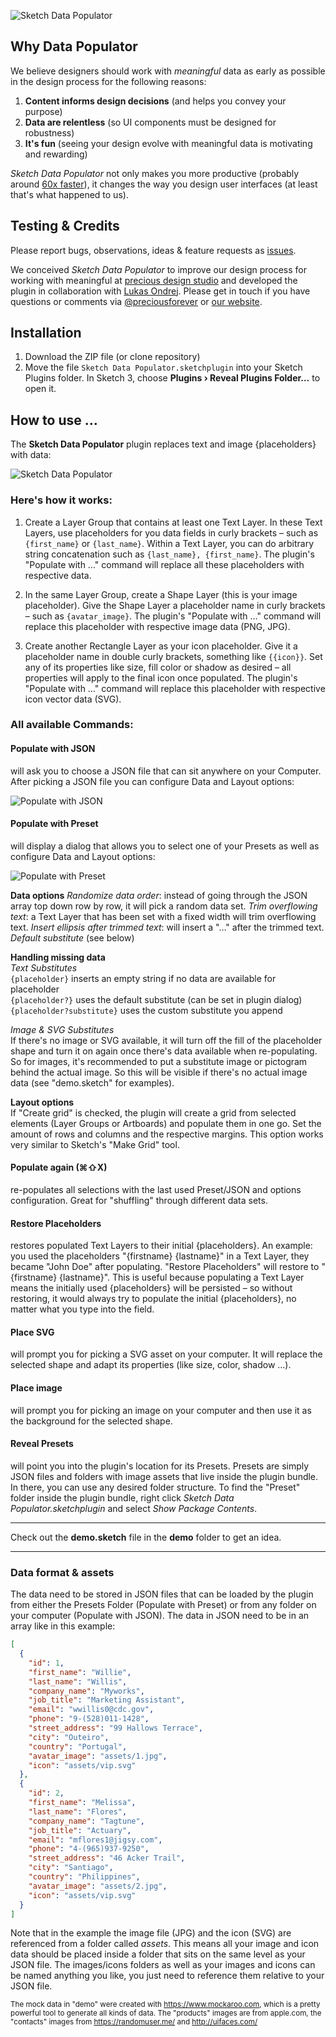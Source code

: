 ![Sketch Data Populator](sketch-data-populator.png)

## Why Data Populator

We believe designers should work with _meaningful_ data as early as possible in the design process for the following reasons:

1. **Content informs design decisions** (and helps you convey your purpose)
2. **Data are relentless** (so UI components must be designed for robustness)
3. **It's fun** (seeing your design evolve with meaningful data is motivating and rewarding)
 
_Sketch Data Populator_ not only makes you more productive (probably around [60x faster](https://vimeo.com/131896485)), it changes the way you design user interfaces (at least that's what happened to us).

## Testing & Credits

Please report bugs, observations, ideas & feature requests as [issues](https://github.com/preciousforever/sketch-data-populator/issues).

We conceived _Sketch Data Populator_ to improve our design process for working with meaningful at [precious design studio](http://precious-forever.com/) and developed the plugin in collaboration with [Lukas Ondrej](https://github.com/lukas77me). Please get in touch if you have questions or comments via [@preciousforever](https://twitter.com/preciousforever) or [our website](http://precious-forever.com/contact).

## Installation
1. Download the ZIP file (or clone repository)
2. Move the file ```Sketch Data Populator.sketchplugin``` into your Sketch Plugins folder. In Sketch 3, choose **Plugins › Reveal Plugins Folder…** to open it.

## How to use …
 
The **Sketch Data Populator** plugin replaces text and image {placeholders} with data: 

![Sketch Data Populator](sketch-data-populator.gif)

### Here's how it works:

1. Create a Layer Group that contains at least one Text Layer. In these Text Layers, use placeholders for you data fields in curly brackets – such as ```{first_name}``` or ```{last_name}```. Within a Text Layer, you can do arbitrary string concatenation such as ```{last_name}, {first_name}```. The plugin's "Populate with …" command will replace all these placeholders with respective data.

2. In the same Layer Group, create a Shape Layer (this is your image placeholder). Give the Shape Layer a placeholder name in curly brackets – such as ```{avatar_image}```. The plugin's "Populate with …" command will replace this placeholder with respective image data (PNG, JPG).

3. Create another Rectangle Layer as your icon placeholder. Give it a placeholder name in double curly brackets, something like ```{{icon}}```. Set any of its properties like size, fill color or shadow as desired – all properties will apply to the final icon once populated. The plugin's "Populate with …" command will replace this placeholder with respective icon vector data (SVG).

### All available Commands:

#### Populate with JSON
will ask you to choose a JSON file that can sit anywhere on your Computer. After picking a JSON file you can configure Data and Layout options:

![Populate with JSON](populate-with-json-dialog.png)

#### Populate with Preset
will display a dialog that allows you to select one of your Presets as well as configure Data and Layout options:

![Populate with Preset](populate-with-preset-dialog.png)

**Data options**
_Randomize data order_: instead of going through the JSON array top down row by row, it will pick a random data set.
_Trim overflowing text_: a Text Layer that has been set with a fixed width will trim overflowing text.
_Insert ellipsis after trimmed text_: will insert a "…" after the trimmed text.
_Default substitute_ (see below)

**Handling missing data**  
_Text Substitutes_  
`{placeholder}` inserts an empty string if no data are available for placeholder  
`{placeholder?}` uses the default substitute (can be set in plugin dialog)  
`{placeholder?substitute}` uses the custom substitute you append  

_Image & SVG Substitutes_  
If there's no image or SVG available, it will turn off the fill of the placeholder shape and turn it on again once there's data available when re-populating. So for images, it's recommended to put a substitute image or pictogram behind the actual image. So this will be visible if there's no actual image data (see "demo.sketch" for examples).

**Layout options**  
If "Create grid" is checked, the plugin will create a grid from selected elements (Layer Groups or Artboards) and populate them in one go. Set the amount of rows and columns and the respective margins. This option works very similar to Sketch's "Make Grid" tool.

#### Populate again (⌘⇧X)
re-populates all selections with the last used Preset/JSON and options configuration. Great for "shuffling" through different data sets.

#### Restore Placeholders
restores populated Text Layers to their initial {placeholders}. An example: you used the placeholders "{firstname} {lastname}" in a Text Layer, they became "John Doe" after populating. "Restore Placeholders" will restore to "{firstname} {lastname}". This is useful because populating a Text Layer means the initially used {placeholders} will be persisted – so without restoring, it would always try to populate the initial {placeholders}, no matter what you type into the field.

#### Place SVG
will prompt you for picking a SVG asset on your computer. It will replace the selected shape and adapt its properties (like size, color, shadow …).

#### Place image
will prompt you for picking an image on your computer and then use it as the background for the selected shape.

#### Reveal Presets
will point you into the plugin's location for its Presets. Presets are simply JSON files and folders with image assets that live inside the plugin bundle. In there, you can use any desired folder structure. To find the "Preset" folder inside the plugin bundle, right click _Sketch Data Populator.sketchplugin_ and select _Show Package Contents_.

---

Check out the **demo.sketch** file in the **demo** folder to get an idea.

---

### Data format & assets

The data need to be stored in JSON files that can be loaded by the plugin from either the Presets Folder (Populate with Preset) or from any folder on your computer (Populate with JSON). The data in JSON need to be in an array like in this example:

```json
[
  {
    "id": 1,
    "first_name": "Willie",
    "last_name": "Willis",
    "company_name": "Myworks",
    "job_title": "Marketing Assistant",
    "email": "wwillis0@cdc.gov",
    "phone": "9-(528)011-1428",
    "street_address": "99 Hallows Terrace",
    "city": "Outeiro",
    "country": "Portugal",
    "avatar_image": "assets/1.jpg",
	"icon": "assets/vip.svg"
  },
  {
    "id": 2,
    "first_name": "Melissa",
    "last_name": "Flores",
    "company_name": "Tagtune",
    "job_title": "Actuary",
    "email": "mflores1@jigsy.com",
    "phone": "4-(965)937-9250",
    "street_address": "46 Acker Trail",
    "city": "Santiago",
    "country": "Philippines",
    "avatar_image": "assets/2.jpg",
	"icon": "assets/vip.svg"
  }
]
```

Note that in the example the image file (JPG) and the icon (SVG) are referenced from a folder called _assets_. This means all your image and icon data should be placed inside a folder that sits on the same level as your JSON file. The images/icons folders as well as your images and icons can be named anything you like, you just need to reference them relative to your JSON file.

<sup>The mock data in "demo" were created with https://www.mockaroo.com, which is a pretty powerful tool to generate all kinds of data. The "products" images are from apple.com, the "contacts" images from https://randomuser.me/ and http://uifaces.com/</sup>
